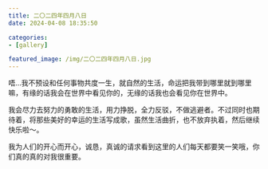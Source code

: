 ```yaml
---
title: 二〇二四年四月八日
date: 2024-04-08 18:35:50

categories:
- [gallery]

featured_image: /img/二〇二四年四月八日.jpg
---
```


唔...我不预设和任何事物共度一生，就自然的生活，命运把我带到哪里就到哪里嘛，有缘的话我会在世界中看见你的，无缘的话我也会看见你在世界中。

我会尽力去努力的勇敢的生活，用力挣脱，全力反驳，不做逃避者。不过同时也期待着，将那些美好的幸运的生活写成歌，虽然生活曲折，也不放弃执着，然后继续快乐啦～。

我为人们的开心而开心，诚恳，真诚的请求看到这里的人们每天都要笑一笑哦，你们真的真的对我很重要。